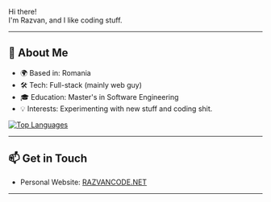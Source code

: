 Hi there!  
I'm Razvan, and I like coding stuff.

---

## 🚀 About Me
- 🌍 Based in: Romania
- 🛠️ Tech: Full-stack (mainly web guy)
- 🎓 Education: Master's in Software Engineering
- 💡 Interests: Experimenting with new stuff and coding shit.

[![Top Languages](https://github-readme-stats.vercel.app/api/top-langs/?username=razvanbackpack&layout=compact&theme=radical)](https://github.com/razvanbackpack)

---

## 📫 Get in Touch
- Personal Website: [RAZVANCODE.NET](https://razvancode.net)

---
